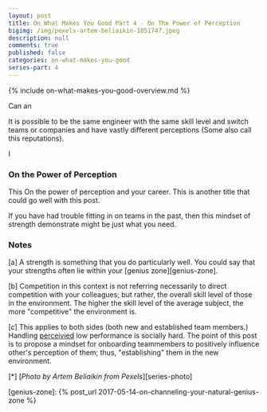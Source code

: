 ```yaml
---
layout: post
title: On What Makes You Good Part 4 - On The Power of Perception
bigimg: /img/pexels-artem-beliaikin-1051747.jpeg
description: null
comments: true
published: false
categories: on-what-makes-you-good
series-part: 4
---
```


{% include on-what-makes-you-good-overview.md %}   

Can an 


It is possible to be the same engineer with the same skill level and switch teams or companies and have vastly different perceptions (Some also call this reputations).

I 

### On the Power of Perception
This On the power of perception and your career. This is another title that could go well with this post.

If you have had trouble fitting in on teams in the past, then this mindset of strength demonstrate might be just what you need.


### Notes
[<a name="strengths">a</a>] A strength is something that you do particularly well.  You could say that your strengths often lie within your [genius zone][genius-zone].

[<a name="competitiveness">b</a>] Competition in this context is not referring necessarily to direct competition with your colleagues; but rather, the overall skill level of those in the environment. The higher the skill level of the average subject, the more "competitive" the environment is. 

[<a name="handling-low-performance">c</a>] This applies to both sides (both new and established team members.)  Handling [perceivied](#on-the-power-of-perception) low performance is socially hard. The point of this post is to propose a mindset for onboarding teammembers to positively influence other's perception of them; thus, "establishing" them in the new environment.

[<a name="handling-low-performance">*</a>] [*Photo by Artem Beliaikin from Pexels*][series-photo]

[genius-zone]: {% post_url 2017-05-14-on-channeling-your-natural-genius-zone %}